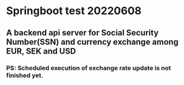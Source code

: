 # Springboot test 20220608
## A backend api server for Social Security Number(SSN) and currency exchange among EUR, SEK and USD

### PS: Scheduled execution of exchange rate update is not finished yet.
